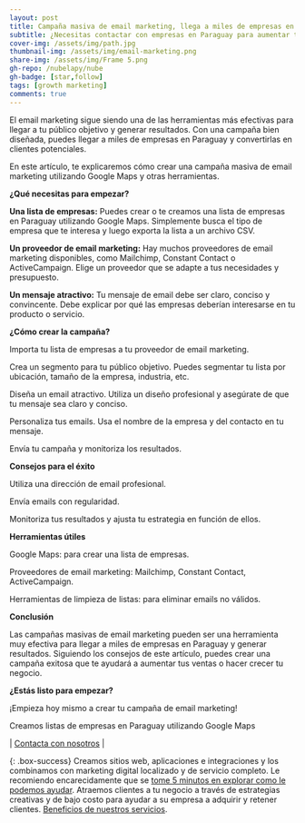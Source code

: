 ```yaml
---
layout: post
title: Campaña masiva de email marketing, llega a miles de empresas en Paraguay
subtitle: ¿Necesitas contactar con empresas en Paraguay para aumentar tus ventas o hacer crecer tu negocio?
cover-img: /assets/img/path.jpg
thumbnail-img: /assets/img/email-marketing.png
share-img: /assets/img/Frame 5.png
gh-repo: /nubelapy/nube
gh-badge: [star,follow]
tags: [growth marketing]
comments: true
---
```


El email marketing sigue siendo una de las herramientas más efectivas para llegar a tu público objetivo y generar resultados. Con una campaña bien diseñada, puedes llegar a miles de empresas en Paraguay y convertirlas en clientes potenciales.

En este artículo, te explicaremos cómo crear una campaña masiva de email marketing utilizando Google Maps y otras herramientas.

**¿Qué necesitas para empezar?**

**Una lista de empresas:** Puedes crear o te creamos una lista de empresas en Paraguay utilizando Google Maps. Simplemente busca el tipo de empresa que te interesa y luego exporta la lista a un archivo CSV.

**Un proveedor de email marketing:** Hay muchos proveedores de email marketing disponibles, como Mailchimp, Constant Contact o ActiveCampaign. Elige un proveedor que se adapte a tus necesidades y presupuesto.

**Un mensaje atractivo:** Tu mensaje de email debe ser claro, conciso y convincente. Debe explicar por qué las empresas deberían interesarse en tu producto o servicio.

**¿Cómo crear la campaña?**

Importa tu lista de empresas a tu proveedor de email marketing.

Crea un segmento para tu público objetivo. Puedes segmentar tu lista por ubicación, tamaño de la empresa, industria, etc.

Diseña un email atractivo. Utiliza un diseño profesional y asegúrate de que tu mensaje sea claro y conciso.

Personaliza tus emails. Usa el nombre de la empresa y del contacto en tu mensaje.

Envía tu campaña y monitoriza los resultados.

**Consejos para el éxito**

Utiliza una dirección de email profesional.

Envía emails con regularidad.

Monitoriza tus resultados y ajusta tu estrategia en función de ellos.

**Herramientas útiles**

Google Maps: para crear una lista de empresas.

Proveedores de email marketing: Mailchimp, Constant Contact, ActiveCampaign.

Herramientas de limpieza de listas: para eliminar emails no válidos.

**Conclusión**

Las campañas masivas de email marketing pueden ser una herramienta muy efectiva para llegar a miles de empresas en Paraguay y generar resultados. Siguiendo los consejos de este artículo, puedes crear una campaña exitosa que te ayudará a aumentar tus ventas o hacer crecer tu negocio.

**¿Estás listo para empezar?**

¡Empieza hoy mismo a crear tu campaña de email marketing!

Creamos listas de empresas en Paraguay utilizando Google Maps 

| [Contacta con nosotros](https://wa.me/595991855292) | 

{: .box-success}
Creamos sitios web, aplicaciones e integraciones y los combinamos con marketing digital localizado y de servicio completo. Le recomiendo encarecidamente que se [tome 5 minutos en explorar como le podemos ayudar](https://www.facebook.com/nube.io). Atraemos clientes a tu negocio a través de estrategias creativas y de bajo costo para ayudar a su empresa a adquirir y retener clientes. [Beneficios de nuestros servicios](https://nubelapy.github.io/nube/aboutme/).